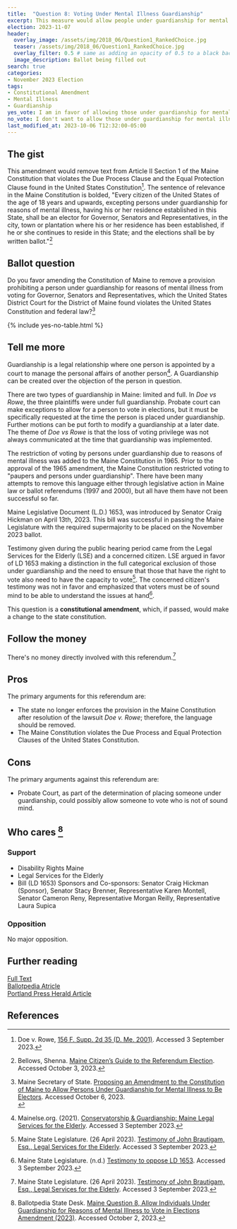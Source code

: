 ```yaml
---
title:  "Question 8: Voting Under Mental Illness Guardianship"
excerpt: This measure would allow people under guardianship for mental illness to vote in elections for governor, senators, and representatives.
election: 2023-11-07
header:
  overlay_image: /assets/img/2018_06/Question1_RankedChoice.jpg
  teaser: /assets/img/2018_06/Question1_RankedChoice.jpg
  overlay_filter: 0.5 # same as adding an opacity of 0.5 to a black background
  image_description: Ballot being filled out
search: true
categories:
- November 2023 Election
tags:
- Constitutional Amendment
- Mental Illness
- Guardianship
yes_vote: I am in favor of allowing those under guardianship for mental illness to vote for governor, senators, and representatives.
no_vote: I don't want to allow those under guardianship for mental illness to vote for governor, senators, and representatives
last_modified_at: 2023-10-06 T12:32:00-05:00
---
```

## The gist
This amendment would remove text from Article II Section 1 of the Maine Constitution that violates the Due Process Clause and the Equal Protection Clause found in the United States Constitution[^1]. The sentence of relevance in the Maine Constitution is bolded, "Every citizen of the United States of the age of 18 years and upwards, excepting persons under guardianship for reasons of mental illness, having his or her residence established in this State, shall be an elector for Governor, Senators and Representatives, in the city, town or plantation where his or her residence has been established, if he or she continues to reside in this State; and the elections shall be by written ballot."[^5]

## Ballot question
Do you favor amending the Constitution of Maine to remove a provision prohibiting a person under guardianship for reasons of mental illness from voting for Governor, Senators and Representatives, which the United States District Court for the District of Maine found violates the United States Constitution and federal law?[^8]

{% include yes-no-table.html %}


## Tell me more
Guardianship is a legal relationship where one person is appointed by a court to manage the personal affairs of another person[^2]. A Guardianship can be created over the objection of the person in question. 

There are two types of guardianship in Maine: limited and full. In _Doe vs Rowe_, the three plaintiffs were under full guardianship. Probate court can make exceptions to allow for a person to vote in elections, but it must be specifically requested at the time the person is placed under guardianship. Further motions can be put forth to modify a guardianship at a later date. The theme of _Doe vs Rowe_ is that the loss of voting privilege was not always communicated at the time that guardianship was implemented.

The restriction of voting by persons under guardianship due to reasons of mental illness was added to the Maine Constitution in 1965. Prior to the approval of the 1965 amendment, the Maine Constitution restricted voting to "paupers and persons under guardianship". There have been many attempts to remove this language either through legislative action in Maine law or ballot referendums (1997 and 2000), but all have them have not been successful so far.

Maine Legislative Document (L.D.) 1653, was introduced by Senator Craig Hickman on April 13th, 2023. This bill was successful in passing the Maine Legislature with the required supermajority to be placed on the November 2023 ballot.

Testimony given during the public hearing period came from the Legal Services for the Elderly (LSE) and a concerned citizen. LSE argued in favor of LD 1653 making a distinction in the full categorical exclusion of those under guardianship and the need to ensure that those that have the right to vote also need to have the capacity to vote[^3]. The concerned citizen's testimony was not in favor and emphasized that voters must be of sound mind to be able to understand the issues at hand[^4].

This question is a **constitutional amendment**, which, if passed, would make a change to the state constitution.

## Follow the money
There's no money directly involved with this referendum.[^3]

## Pros
The primary arguments for this referendum are:
* The state no longer enforces the provision in the Maine Constitution after resolution of the lawsuit _Doe v. Rowe_; therefore, the language should be removed.
* The Maine Constitution violates the Due Process and Equal Protection Clauses of the United States Constitution.

## Cons
The primary arguments against this referendum are:
* Probate Court, as part of the determination of placing someone under guardianship, could possibly allow someone to vote who is not of sound mind.

## Who cares [^6]
### Support
* Disability Rights Maine
* Legal Services for the Elderly
* Bill (LD 1653) Sponsors and Co-sponsors: Senator Craig Hickman (Sponsor), Senator Stacy Brenner, Representative Karen Montell, Senator Cameron Reny, Representative Morgan Reilly, Representative Laura Supica 

### Opposition
No major opposition.

## Further reading
[Full Text](https://legislature.maine.gov/bills/getPDF.asp?paper=SP0658&item=3&snum=131)<br>
[Ballotpedia Atricle](https://ballotpedia.org/Maine_Question_8,_Allow_Individuals_Under_Guardianship_for_Reasons_of_Mental_Illness_to_Vote_in_Elections_Amendment_(2023))<br>
[Portland Press Herald Article](https://www.pressherald.com/2023/10/06/questions-5-through-8-what-you-need-to-know-about-the-proposed-constitutional-amendments/)


## References
[^1]: Doe v. Rowe, [156 F. Supp. 2d 35 (D. Me. 2001)](https://casetext.com/case/doe-v-rowe). Accessed 3 September 2023.
[^2]: Mainelse.org. (2021). [Conservatorship & Guardianship: Maine Legal Services for the Elderly](https://mainelse.org/handbook/planning-future/conservatorship-guardianship#:~:text=Yes%2C%20in%20Maine%20there%20are,all%20areas%20of%20your%20life). Accessed 3 September 2023.
[^3]: Maine State Legislature. (26 April 2023). [Testimony of John Brautigam, Esq., Legal Services for the Elderly](https://legislature.maine.gov/bills/getTestimonyDoc.asp?id=172973). Accessed 3 September 2023.
[^4]: Maine State Legislature. (n.d.) [Testimony to oppose LD 1653](https://legislature.maine.gov/bills/getTestimonyDoc.asp?id=10018790). Accessed 3 September 2023.
[^5]: Bellows, Shenna. [Maine Citizen’s Guide to the Referendum Election](https://www.maine.gov/sos/cec/elec/upcoming/pdf/citizensguide23.pdf). Accessed October 3, 2023.
[^6]: Ballotpedia State Desk. [Maine Question 8, Allow Individuals Under Guardianship for Reasons of Mental Illness to Vote in Elections Amendment (2023)](https://ballotpedia.org/Maine_Question_8,_Allow_Individuals_Under_Guardianship_for_Reasons_of_Mental_Illness_to_Vote_in_Elections_Amendment_(2023)). Accessed October 2, 2023.
[^7]: Ohm, Rachel. [Questions 5 through 8: What you need to know about the proposed constitutional amendments](https://www.pressherald.com/2023/10/06/questions-5-through-8-what-you-need-to-know-about-the-proposed-constitutional-amendments/). Portland Press Herald. Accessed October 6, 2023.
[^8]: Maine Secretary of State. [Proposing an Amendment to the Constitution of Maine to
Allow Persons Under Guardianship for Mental Illness to Be Electors](https://legislature.maine.gov/bills/getPDF.asp?paper=SP0658&item=3&snum=131). Accessed October 6, 2023.<br>

